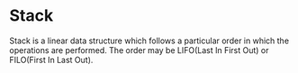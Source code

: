 # Stack
Stack is a linear data structure which follows a particular order in which the operations are performed. The order may be LIFO(Last In First Out) or FILO(First In Last Out).
